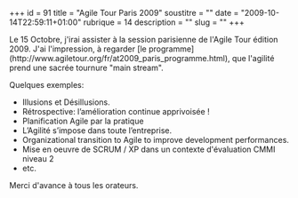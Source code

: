 +++
id = 91
title = "Agile Tour Paris 2009"
soustitre = ""
date = "2009-10-14T22:59:11+01:00"
rubrique = 14
description = ""
slug = ""
+++

<div class="chapo"></div>
Le 15 Octobre, j'irai assister à la session parisienne de l'Agile Tour édition 2009. J'ai l'impression, à regarder [le programme](http://www.agiletour.org/fr/at2009_paris_programme.html), que l'agilité prend une sacrée tournure "main stream".

Quelques exemples:
- Illusions et Désillusions. 
- Rétrospective: l’amélioration continue apprivoisée !
- Planification Agile par la pratique
- L’Agilité s’impose dans toute l’entreprise.
- Organizational transition to Agile to improve development performances.
- Mise en oeuvre de SCRUM / XP dans un contexte d'évaluation CMMI niveau 2
- etc.

Merci d'avance à tous les orateurs.